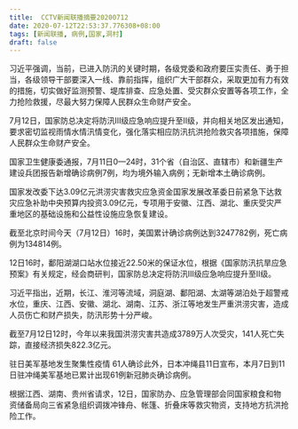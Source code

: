 ```yaml
---
title:  CCTV新闻联播摘要20200712
date: 2020-07-12T22:53:37.776308+08:00
tags: [新闻联播, 病例,国家,洞村]
draft: false
---
```


习近平强调，当前，已进入防汛的关键时期，各级党委和政府要压实责任、勇于担当，各级领导干部要深入一线、靠前指挥，组织广大干部群众，采取更加有力有效的措施，切实做好监测预警、堤库排查、应急处置、受灾群众安置等各项工作，全力抢险救援，尽最大努力保障人民群众生命财产安全。

7月12日，<span class="keywords_content">国家</span>防总决定将防汛Ⅲ级应急响应提升至Ⅱ级，并向相关地区发出通知，要求密切监视雨情水情汛情变化，强化落实相应防汛抗洪抢险救灾各项措施，保障人民群众生命财产安全。

<span class="keywords_content">国家</span>卫生健康委通报，7月11日0—24时，31个省（自治区、直辖市）和新疆生产建设兵团报告新增确诊<span class="keywords_content">病例</span>7例，均为境外输入<span class="keywords_content">病例</span>；无新增本土确诊<span class="keywords_content">病例</span>。

<span class="keywords_content">国家</span>发改委下达3.09亿元洪涝灾害救灾应急资金<span class="keywords_content">国家</span>发展改革委日前紧急下达救灾应急补助中央预算内投资3.09亿元，专项用于安徽、江西、湖北、重庆受灾严重地区的基础设施和公益性设施应急恢复建设。

截至北京时间今天（7月12日）16时，美国累计确诊<span class="keywords_content">病例</span>达到3247782例，死亡<span class="keywords_content">病例</span>为134814例。

12日16时，鄱阳湖湖口站水位接近22.50米的保证水位，根据《<span class="keywords_content">国家</span>防汛抗旱应急预案》有关规定，经会商研判，<span class="keywords_content">国家</span>防总决定将防汛Ⅲ级应急响应提升至Ⅱ级。

习近平指出，近期，长江、淮河等流域，洞庭湖、鄱阳湖、太湖等湖泊处于超警戒水位，重庆、江西、安徽、湖北、湖南、江苏、浙江等地发生严重洪涝灾害，造成人员伤亡和财产损失，防汛形势十分严峻。

截至7月12日12时，今年以来我国洪涝灾害共造成3789万人次受灾，141人死亡失踪，直接经济损失822.3亿元。

驻日美军基地发生聚集性疫情 61人确诊此外，日本冲绳县11日宣布，本月7日到11日驻冲绳美军基地已累计出现61例新冠肺炎确诊<span class="keywords_content">病例</span>。

根据江西、湖南、贵州省请求，12日，<span class="keywords_content">国家</span>防办、应急管理部会同<span class="keywords_content">国家</span>粮食和物资储备局向三省紧急组织调拨冲锋舟、帐篷、折叠床等救灾物资，支持地方抗洪抢险工作。
